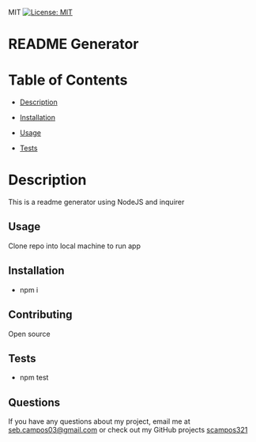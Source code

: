 
MIT [![License: MIT](https://img.shields.io/badge/License-MIT-yellow.svg)](https://opensource.org/licenses/MIT)
# README Generator
# Table of Contents

* [Description](#description)

* [Installation](#installation)

* [Usage](#usage)

* [Tests](#tests)

# Description

This is a readme generator using NodeJS and inquirer

## Usage

Clone repo into local machine to run app

## Installation

* npm i
    
## Contributing

Open source

## Tests

* npm test
   
## Questions

If you have any questions about my project, email me at seb.campos03@gmail.com or check out my GitHub projects [scampos321](https://github.comscampos321)   
